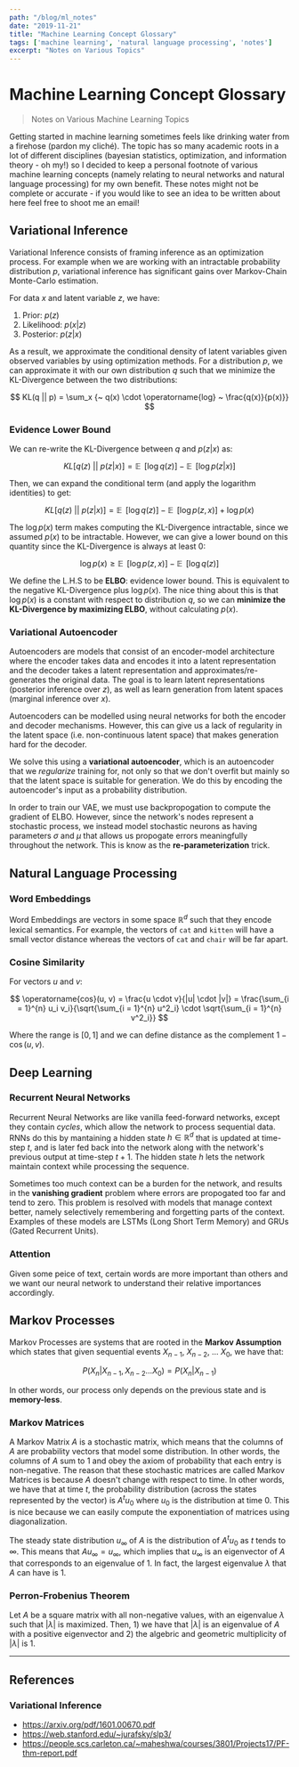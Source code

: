 ```yaml
---
path: "/blog/ml_notes"
date: "2019-11-21"
title: "Machine Learning Concept Glossary"
tags: ['machine learning', 'natural language processing', 'notes']
excerpt: "Notes on Various Topics"
---
```


# Machine Learning Concept Glossary
> Notes on Various Machine Learning Topics

Getting started in machine learning sometimes feels like drinking water from a firehose (pardon my cliché). The topic has so many academic roots in a lot of different disciplines (bayesian statistics, optimization, and information theory - oh my!) so I decided to keep a personal footnote of various machine learning concepts (namely relating to neural networks and natural language processing) for my own benefit. These notes might not be complete or accurate - if you would like to see an idea to be written about here feel free to shoot me an email!

## Variational Inference
Variational Inference consists of framing inference as an optimization process. For example when we are working with an intractable probability distribution $p$, variational inference has significant gains over Markov-Chain Monte-Carlo estimation. 

For data $x$ and latent variable $z$, we have:
1. Prior: $p(z)$
2. Likelihood: $p(x | z)$
3. Posterior: $p(z | x)$


As a result, we approximate the conditional density of latent variables given observed variables by using optimization methods. For a distribution $p$, we can approximate it with our own distribution $q$ such that we minimize the KL-Divergence between the two distributions:

$$
KL(q || p) = \sum_x {~ q(x) \cdot \operatorname{log} ~ \frac{q(x)}{p(x)}}
$$

### Evidence Lower Bound
We can re-write the KL-Divergence between $q$ and $p(z | x)$ as:

$$
KL[q(z) ~||~ p(z | x)] = \mathop{\mathbb{E}}~[\operatorname{log} q(z)] - \mathop{\mathbb{E}}~[\operatorname{log} p(z | x)]
$$

Then, we can expand the conditional term (and apply the logarithm identities) to get:

$$ 
KL[q(z) ~||~ p(z | x)] = \mathop{\mathbb{E}}~[\operatorname{log} q(z)] - \mathop{\mathbb{E}}~[\operatorname{log} p(z, x)] + \operatorname{log} p(x)
$$

The $\operatorname{log} p(x)$ term makes computing the KL-Divergence intractable, since we assumed $p(x)$ to be intractable. However, we can give a lower bound on this quantity since the KL-Divergence is always at least 0:

$$
\operatorname{log} p(x) \geq  \mathop{\mathbb{E}}~[\operatorname{log} p(z, x)] - \mathop{\mathbb{E}}~[\operatorname{log} q(z)]
$$

We define the L.H.S to be **ELBO**: evidence lower bound. This is equivalent to the negative KL-Divergence plus $\operatorname{log} p(x)$. The nice thing about this is that $\operatorname{log} p(x)$ is a constant with respect to distribution $q$, so we can **minimize the KL-Divergence by maximizing ELBO**, without calculating $p(x)$.

### Variational Autoencoder
Autoencoders are models that consist of an encoder-model architecture where the encoder takes data and encodes it into a latent representation and the decoder takes a latent representation and approximates/re-generates the original data. The goal is to learn latent representations (posterior inference over $z$), as well as learn generation from latent spaces (marginal inference over $x$).

Autoencoders can be modelled using neural networks for both the encoder and decoder mechanisms. However, this can give us a lack of regularity in the latent space (i.e. non-continuous latent space) that makes generation hard for the decoder.

We solve this using a **variational autoencoder**, which is an autoencoder that we *regularize* training for, not only so that we don't overfit but mainly so that the latent space is suitable for generation. We do this by encoding the autoencoder's input as a probability distribution.

In order to train our VAE, we must use backpropogation to compute the gradient of ELBO. However, since the network's nodes represent a stochastic process, we instead model stochastic neurons as having parameters $\sigma$ and $\mu$ that allows us propogate errors meaningfully throughout the network. This is know as the **re-parameterization** trick. 

## Natural Language Processing

### Word Embeddings
Word Embeddings are vectors in some space $\mathbb{R}^{d}$ such that they encode lexical semantics. For example, the vectors of `cat` and `kitten` will have a small vector distance whereas the vectors of `cat` and `chair` will be far apart.

### Cosine Similarity
For vectors $u$ and $v$:

$$ 
\operatorname{cos}(u, v) = \frac{u \cdot v}{|u| \cdot |v|} = \frac{\sum_{i = 1}^{n} u_i v_i}{\sqrt{\sum_{i = 1}^{n} u^2_i} \cdot \sqrt{\sum_{i = 1}^{n} v^2_i}} 
$$

Where the range is $[0, 1]$ and we can define distance as the complement $1 - \operatorname{cos}(u, v)$.

## Deep Learning
### Recurrent Neural Networks
Recurrent Neural Networks are like vanilla feed-forward networks, except they contain *cycles*, which allow the network to process sequential data. RNNs do this by mantaining a hidden state $h \in \mathbb{R}^{d}$ that is updated at time-step $t$, and is later fed back into the network along with the network's previous output at time-step $t + 1$. The hidden state $h$ lets the network maintain context while processing the sequence. 

Sometimes too much context can be a burden for the network, and results in the **vanishing gradient** problem where errors are propogated too far and tend to zero. This problem is resolved with models that manage context better, namely selectively remembering and forgetting parts of the context. Examples of these models are LSTMs (Long Short Term Memory) and GRUs (Gated Recurrent Units).

### Attention
Given some peice of text, certain words are more important than others and we want our neural network to understand their relative importances accordingly.

## Markov Processes
Markov Processes are systems that are rooted in the **Markov Assumption** which states that given sequential events $X_{n - 1}$, $X_{n - 2}$, ... $X_0$, we have that:

$$
P(X_n | X_{n - 1}, X_{n  - 2} ... X_0) = P(X_n | X_{n - 1})
$$

In other words, our process only depends on the previous state and is **memory-less**.

### Markov Matrices
A Markov Matrix $A$ is a stochastic matrix, which means that the columns of $A$ are probability vectors that model some distribution. In other words, the columns of $A$ sum to 1 and obey the axiom of probability that each entry is non-negative. The reason that these stochastic matrices are called Markov Matrices is because $A$ doesn't change with respect to time. In other words, we have that at time $t$, the probability distribution (across the states represented by the vector) is $A^tu_0$ where $u_0$ is the distribution at time $0$. This is nice because we can easily compute the exponentiation of matrices using diagonalization. 

The steady state distribution $u_\infty$ of $A$ is the distribution of $A^tu_0$ as $t$ tends to $\infty$. This means that $Au_\infty = u_\infty$, which implies that $u_\infty$ is an eigenvector of $A$ that corresponds to an eigenvalue of 1. In fact, the largest eigenvalue $\lambda$ that $A$ can have is 1.

### Perron-Frobenius Theorem
Let $A$ be a square matrix with all non-negative values, with an eigenvalue $\lambda$ such that $|\lambda|$ is maximized. Then, 1) we have that $|\lambda|$ is an eigenvalue of $A$ with a positive eigenvector and 2) the algebric and geometric multiplicity of $|\lambda|$ is 1.

-----

## References
### Variational Inference
- https://arxiv.org/pdf/1601.00670.pdf
- https://web.stanford.edu/~jurafsky/slp3/
- https://people.scs.carleton.ca/~maheshwa/courses/3801/Projects17/PF-thm-report.pdf